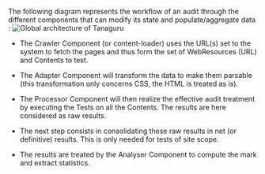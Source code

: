 The following diagram represents the workflow of an audit through the different components that can modify its state and populate/aggregate data : 
![Global architecture of Tanaguru ](http://asset.open-s.com/Doc/archi/global_architecture.png)


* The Crawler Component (or content-loader) uses the URL(s) set to the system to fetch the pages and thus form the set of WebResources (URL) and Contents to test.

* The Adapter Component will transform the data to make them parsable (this transformation only concerns CSS, the HTML is treated as is). 

* The Processor Component will then realize the effective audit treatment by executing the Tests on all the Contents. The results are here considered as raw results.

* The next step consists in consolidating these raw results in net (or definitive) results. This is only needed for tests of site scope.

* The results are treated by the Analyser Component to compute the mark and extract statistics.
